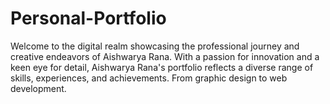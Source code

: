 # Personal-Portfolio
Welcome to the digital realm showcasing the professional journey and creative endeavors of Aishwarya Rana.  With a passion for innovation and a keen eye for detail, Aishwarya Rana's portfolio reflects a diverse range of skills, experiences, and achievements. From graphic design to web development.
